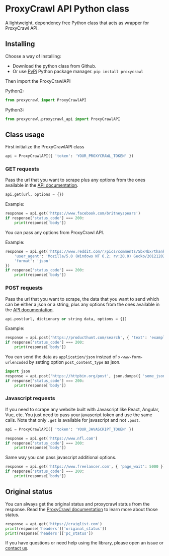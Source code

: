 # ProxyCrawl API Python class

A lightweight, dependency free Python class that acts as wrapper for ProxyCrawl API.

## Installing

Choose a way of installing:

- Download the python class from Github.
- Or use [PyPi](https://pypi.org/project/proxycrawl/) Python package manager. `pip install proxycrawl`

Then import the ProxyCrawlAPI

Python2:

```python
from proxycrawl import ProxyCrawlAPI
```

Python3:

```python
from proxycrawl.proxycrawl_api import ProxyCrawlAPI
```

## Class usage

First initialize the ProxyCrawlAPI class

```python
api = ProxyCrawlAPI({ 'token': 'YOUR_PROXYCRAWL_TOKEN' })
```

### GET requests

Pass the url that you want to scrape plus any options from the ones available in the [API documentation](https://proxycrawl.com/dashboard/docs).

```python
api.get(url, options = {})
```

Example:

```python
response = api.get('https://www.facebook.com/britneyspears')
if response['status_code'] === 200:
    print(response['body'])
```

You can pass any options from ProxyCrawl API.

Example:

```python
response = api.get('https://www.reddit.com/r/pics/comments/5bx4bx/thanks_obama/', {
    'user_agent': 'Mozilla/5.0 (Windows NT 6.2; rv:20.0) Gecko/20121202 Firefox/30.0',
    'format': 'json'
})
if response['status_code'] === 200:
    print(response['body'])
```

### POST requests

Pass the url that you want to scrape, the data that you want to send which can be either a json or a string, plus any options from the ones available in the [API documentation](https://proxycrawl.com/dashboard/docs).

```python
api.post(url, dictionary or string data, options = {})
```

Example:

```python
response = api.post('https://producthunt.com/search', { 'text': 'example search' })
if response['status_code'] === 200:
    print(response['body'])
```

You can send the data as `application/json` instead of `x-www-form-urlencoded` by setting option `post_content_type` as json.

```python
import json
response = api.post('https://httpbin.org/post', json.dumps({ 'some_json': 'with some value' }), { 'post_content_type': 'json' })
if response['status_code'] === 200:
    print(response['body'])
```

### Javascript requests

If you need to scrape any website built with Javascript like React, Angular, Vue, etc. You just need to pass your javascript token and use the same calls. Note that only `.get` is available for javascript and not `.post`.

```python
api = ProxyCrawlAPI({ 'token': 'YOUR_JAVASCRIPT_TOKEN' })
```

```python
response = api.get('https://www.nfl.com')
if response['status_code'] === 200:
    print(response['body'])
```

Same way you can pass javascript additional options.

```python
response = api.get('https://www.freelancer.com', { 'page_wait': 5000 })
if response['status_code'] === 200:
    print(response['body'])
```

## Original status

You can always get the original status and proxycrawl status from the response. Read the [ProxyCrawl documentation](https://proxycrawl.com/dashboard/docs) to learn more about those status.

```python
response = api.get('https://craiglist.com')
print(response['headers']['original_status'])
print(response['headers']['pc_status'])
```

If you have questions or need help using the library, please open an issue or [contact us](https://proxycrawl.com/contact).

